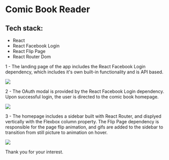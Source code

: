 <h1>Comic Book Reader</h1>

<h2>Tech stack:</h2>
<ul>
  <li>React</li>
  <li>React Facebook Login</li>
  <li>React Flip Page</li>
  <li>React Router Dom</li>
  </ul>

<p>1 - The landing page of the app includes the React Facebook Login dependency,
  which includes it's own built-in functionality and is API based.</p>
<img src="https://media.giphy.com/media/2MhP7sohEJxKo2yoz9/giphy.gif"/>

<p>2 - The OAuth modal is provided by the React Facebook Login dependency. 
Upon successful login, the user is directed to the comic book homepage.  </p>
<img src="https://i.imgur.com/VCD4xTJ.jpg?2"/>

<p>3 - The homepage includes a sidebar built with React Router, and displyed 
  vertically with the Flexbox column property. The Flip Page dependency is responsible
  for the page flip animation, and gifs are added to the sidebar to transition from still
  picture to animation on hover.</p>
  <img src="https://media.giphy.com/media/uU9eQ2lk3levmvcvRr/giphy.gif"/>

Thank you for your interest.
